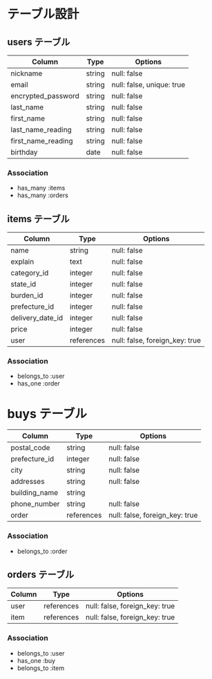# テーブル設計


## users テーブル

| Column               | Type    | Options                   |
| -------------------- | ------  | ------------------------- |
| nickname             | string  | null: false               |ニックネーム
| email                | string  | null: false, unique: true |メールアドレス
| encrypted_password   | string  | null: false               |パスワード
| last_name            | string  | null: false               |お名前姓(全角)
| first_name           | string  | null: false               |お名前名(全角)
| last_name_reading    | string  | null: false               |お名前姓カナ(全角)
| first_name_reading   | string  | null: false               |お名前名カナ(全角)
| birthday             | date    | null: false               |生年月日

### Association

- has_many :items
- has_many :orders

## items テーブル

| Column                 | Type       | Options                        |
| ---------------------- | ---------- | ------------------------------ | 
| name                   | string     | null: false                    |商品名
| explain                | text       | null: false                    |商品の説明
| category_id            | integer    | null: false                    |カテゴリー
| state_id               | integer    | null: false                    |商品の状態
| burden_id              | integer    | null: false                    |配送料の負担
| prefecture_id          | integer    | null: false                    |発送元の地域
| delivery_date_id       | integer    | null: false                    |発送までの日数
| price                  | integer    | null: false                    |販売価格
| user                   | references | null: false, foreign_key: true |


### Association

- belongs_to :user
- has_one    :order

# buys テーブル

| Column                    | Type        | Options                        |
| ------------------------- | ----------- | ------------------------------ |
| postal_code               | string      | null: false                    |郵便番号
| prefecture_id             | integer     | null: false                    |都道府県
| city                      | string      | null: false                    |市町村
| addresses                 | string      | null: false                    |番地
| building_name             | string      |                                |建物名
| phone_number              | string      | null: false                    |電話番号
| order                     | references  | null: false, foreign_key: true |


### Association

- belongs_to :order


## orders テーブル

| Column | Type       | Options                         |
| ------ | ---------- | ------------------------------- |
| user   | references | null: false, foreign_key: true  |
| item   | references | null: false, foreign_key: true  |


### Association

- belongs_to :user
- has_one    :buy
- belongs_to :item